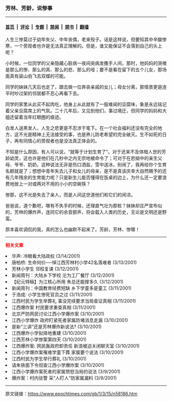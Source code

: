 ### 芳林、芳龄，说惨事

---

#### [首页](../../../..?n58186) &nbsp;|&nbsp; [评论](../../../../../epoch-comment?n58186) &nbsp;|&nbsp; [专题](../../../../../epoch-special?n58186) &nbsp;|&nbsp; [禁闻](../../../../../epoch-news?n58186) &nbsp;|&nbsp; [禁书](../../../../../books?n58186) &nbsp;|&nbsp; [翻墙](https://github.com/gfw-breaker/nogfw/blob/master/README.md?n58186)


<div class="post_content" id="artbody" itemprop="articleBody">
 <!-- article content begin -->
 <p>
  人生三惨莫过于幼年失父、中年丧偶，老来殁子。话是这样说，但要知其中辛酸惨寒，一个旁观者也许是无法真正理解的。但是，谁又能保证不会落到自己的头上呢？
 </p>
 <p>
  小时候，一位同学的父亲隐藏心脏病一夜间突病发撒手人间，那时，他妈妈的哭嗷是那么的惨、那么的真、那么的悲、那么的哑；要不是看在留下的五个儿女，那场面真有粱山伯飞去双蝶的可能。
 </p>
 <p>
  同学的妹妹几天后也走了，跟去做一位奔丧亲戚的女儿；母女分离，那情景更是连平时吵过架的邻居都不忍心再看下去。
 </p>
 <p>
  同学的家里从此买不起肉吃，他身上从此就有了一股难闻的豆腐味，象是永远铭记着父亲豆腐席上的气氛。二十几年后，又见到他们，事过境迁，但同学的妈妈和大姐还留着当年红眼圈的痕迹。
 </p>
 <p>
  白发人送黑发人，人生之悲更是不忍涉于笔下。在一个社会福利还没有完全的地方，这不光是精神上无法接受的事，也是养儿防老希望的完全破灭。生不如死的日子，再有同情心的旁观者也是没法真正体会的。
 </p>
 <p>
  不知是什么原因，有人可以说，“就等于计划生育了”。对于还来不及体暗人世的芳龄幼灵，这也许是他们在几秒中之内无奈地被命令了；可对于在悲拗中的亲生父母、爷爷、奶奶，这种说法无非是伤口洒盐，雪中送冰。别闹了，我再给你个生育名额就是了；想想中青年失去儿子和女儿的母亲，是不是真该庆幸大自然赐予的还有几年残余的生育能力呢？只是新生儿能否懂得在饭桌的边上，为什么还一定要浪费地放上一对或两对不用的小小的空碗筷？
 </p>
 <p>
  惨那，这不光是失去了亲人，而是人间这世道他们和它们的闲凉。
 </p>
 <p>
  爸爸说，道个歉吧，哪有不失手的时候，还理直气壮为那桩？妹妹却庄严宣布似的，芳林的爆炸声，连同它的余音颤声，将会载入人类的历史，无论是文明还是野蛮。
 </p>
 <p>
  原本喜欢调侃的我，真的怎么也幽默不起来了。芳龄，芳林、惨哪！
 </p>
 <hr/>
 <p>
  <b>
   <font color="red">
    相关文章
   </font>
  </b>
  <br/>
 </p>
 <li>
  <ok href="http://epochtimes.com/news/epochnews/newscontent.asp?ID=58122" target="_blank">
   华声: 冷眼看大陆政权
  </ok>
  (3/14/2001)
  <li>
   <ok href="http://epochtimes.com/news/epochnews/newscontent.asp?ID=57334" target="_blank">
    唐柏桥: 生命何价──悼江西芳林村小学42名落难者
   </ok>
   (3/13/2001)
   <li>
    <ok href="http://epochtimes.com/news/epochnews/newscontent.asp?ID=57283" target="_blank">
     芳林小学生 邻校复课
    </ok>
    (3/12/2001)
    <li>
     <ok href="http://epochtimes.com/news/epochnews/newscontent.asp?ID=57224" target="_blank">
      新闻周刊：大陆乡下学校 沦为工厂餐厅
     </ok>
     (3/12/2001)
     <li>
      <ok href="http://epochtimes.com/news/epochnews/newscontent.asp?ID=57166" target="_blank">
       【纪元特稿】为江核心所用   朱总还能撑多久
      </ok>
      (3/12/2001)
      <li>
       <ok href="http://epochtimes.com/news/epochnews/newscontent.asp?ID=57004" target="_blank">
        新闻周刊：中国教育经费短缺 乡下学童多是童工
       </ok>
       (3/11/2001)
       <li>
        <ok href="http://epochtimes.com/news/epochnews/newscontent.asp?ID=56953" target="_blank">
         于浩成: 小学生惨死官员之过
        </ok>
        (3/11/2001)
        <li>
         <ok href="http://epochtimes.com/news/epochnews/newscontent.asp?ID=56878" target="_blank">
          江西村民为学生举葬礼 事没完续要求当局查证真相
         </ok>
         (3/11/2001)
         <li>
          <ok href="http://epochtimes.com/news/epochnews/newscontent.asp?ID=56736" target="_blank">
           江西爆炸案 村民要求重查真相
          </ok>
          (3/11/2001)
          <li>
           <ok href="http://epochtimes.com/news/epochnews/newscontent.asp?ID=56632" target="_blank">
            北京严防网民讨论江西小学爆炸案
           </ok>
           (3/10/2001)
           <li>
            <ok href="http://epochtimes.com/news/epochnews/newscontent.asp?ID=56620" target="_blank">
             江西小学爆炸 政府盯紧死者家属防堵消息走漏
            </ok>
            (3/10/2001)
            <li>
             <ok href="http://epochtimes.com/news/epochnews/newscontent.asp?ID=56552" target="_blank">
              是新“三讲”还是芳林爆炸新说法?
             </ok>
             (3/10/2001)
             <li>
              <ok href="http://epochtimes.com/news/epochnews/newscontent.asp?ID=56539" target="_blank">
               江西爆炸小学拟择地重建
              </ok>
              (3/10/2001)
              <li>
               <ok href="http://epochtimes.com/news/epochnews/newscontent.asp?ID=56536" target="_blank">
                江西芳林小学惨案第四天
               </ok>
               (3/10/2001)
               <li>
                <ok href="http://epochtimes.com/news/epochnews/newscontent.asp?ID=56510" target="_blank">
                 江西爆炸案: 网民轰政府卸责任  新浪被迫关闭聊天室
                </ok>
                (3/10/2001)
                <li>
                 <ok href="http://epochtimes.com/news/epochnews/newscontent.asp?ID=56460" target="_blank">
                  江西小学爆炸案罹难学童下葬 家属要个说法
                 </ok>
                 (3/10/2001)
                 <li>
                  <ok href="http://epochtimes.com/news/epochnews/newscontent.asp?ID=56454" target="_blank">
                   江西村民为学生举行葬礼
                  </ok>
                  (3/10/2001)
                  <li>
                   <ok href="http://epochtimes.com/news/epochnews/newscontent.asp?ID=56356" target="_blank">
                    请朱铁面下令彻查江西小学爆炸案
                   </ok>
                   (3/10/2001)
                   <li>
                    <ok href="http://epochtimes.com/news/epochnews/newscontent.asp?ID=56269" target="_blank">
                     江西小学爆炸案死者的家属愤怒当局的说法
                    </ok>
                    (3/9/2001)
                    <li>
                     <ok href="http://epochtimes.com/news/epochnews/newscontent.asp?ID=56254" target="_blank">
                      爆炸案：村内驻警 采“人盯人”防家属漏料
                     </ok>
                     (3/9/2001)
                     <br/>
                     <!-- article content end -->
                     <div id="below_article_ad">
                     </div>
                    </li>
                   </li>
                  </li>
                 </li>
                </li>
               </li>
              </li>
             </li>
            </li>
           </li>
          </li>
         </li>
        </li>
       </li>
      </li>
     </li>
    </li>
   </li>
  </li>
 </li>
</div>


---

原文链接：https://www.epochtimes.com/gb/1/3/15/n58186.htm